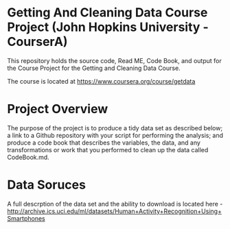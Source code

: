 # Getting And Cleaning Data Course Project (John Hopkins University - CourserA)

This repository holds the source code, Read ME, Code Book, and output for the Course Project for the Getting and Cleaning Data Course.

The course is located at https://www.coursera.org/course/getdata

# Project Overview

The purpose of the project is to produce a tidy data set as described below; a link to a Github repository with your script for performing the analysis; and produce a code book that describes the variables, the data, and any transformations or work that you performed to clean up the data called CodeBook.md. 

# Data Soruces

A full descrption of the data set and the ability to download is located here - http://archive.ics.uci.edu/ml/datasets/Human+Activity+Recognition+Using+Smartphones 


